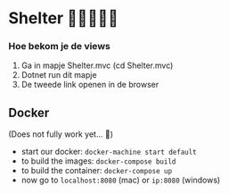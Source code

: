 # Shelter 🐶🐱🐹🐰🦄

### Hoe bekom je de views

1. Ga in mapje Shelter.mvc (cd Shelter.mvc)
2. Dotnet run dit mapje
3. De tweede link openen in de browser

## Docker

(Does not fully work yet... 😤)

- start our docker: `docker-machine start default`<br>
- to build the images: `docker-compose build`<br>
- to build the container: `docker-compose up`<br>
- now go to `localhost:8080` (mac) or `ip:8080` (windows)<br>
